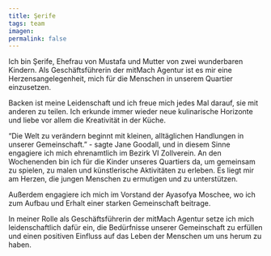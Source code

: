 ```yaml
---
title: Şerife
tags: team
imagen:
permalink: false
---
```


Ich bin Şerife, Ehefrau von Mustafa und Mutter von zwei wunderbaren Kindern. Als Geschäftsführerin der mitMach Agentur ist es mir eine Herzensangelegenheit, mich für die Menschen in unserem Quartier einzusetzen.

Backen ist meine Leidenschaft und ich freue mich jedes Mal darauf, sie mit anderen zu teilen. Ich erkunde immer wieder neue kulinarische Horizonte und liebe vor allem die Kreativität in der Küche.

“Die Welt zu verändern beginnt mit kleinen, alltäglichen Handlungen in unserer Gemeinschaft.” - sagte Jane Goodall, und in diesem Sinne engagiere ich mich ehrenamtlich im Bezirk VI Zollverein. An den Wochenenden bin ich für die Kinder unseres Quartiers da, um gemeinsam zu spielen, zu malen und künstlerische Aktivitäten zu erleben. Es liegt mir am Herzen, die jungen Menschen zu ermutigen und zu unterstützen.

Außerdem engagiere ich mich im Vorstand der Ayasofya Moschee, wo ich zum Aufbau und Erhalt einer starken Gemeinschaft beitrage.

In meiner Rolle als Geschäftsführerin der mitMach Agentur setze ich mich leidenschaftlich dafür ein, die Bedürfnisse unserer Gemeinschaft zu erfüllen und einen positiven Einfluss auf das Leben der Menschen um uns herum zu haben.
